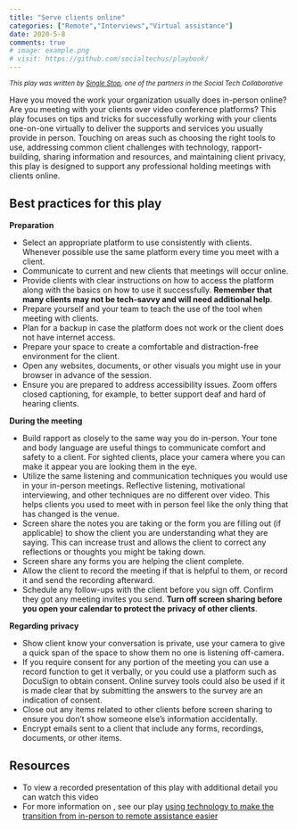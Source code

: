 ```yaml
---
title: "Serve clients online"
categories: ["Remote","Interviews","Virtual assistance"]
date: 2020-5-8
comments: true
# image: example.png
# visit: https://github.com/socialtechus/playbook/
---
```


<small><i>This play was written by [Single Stop](https://singlestop.org/), one of the partners in the Social Tech Collaborative</i></small>

Have you moved the work your organization usually does in-person online? Are you meeting with your clients over video conference platforms? This play focuses on tips and tricks for successfully working with your clients one-on-one virtually to deliver the supports and services you usually provide in person. Touching on areas such as choosing the right tools to use, addressing common client challenges with technology, rapport-building, sharing information and resources, and maintaining client privacy, this play is designed to support any professional holding meetings with clients online.

## Best practices for this play
**Preparation**

* Select an appropriate platform to use consistently with clients. Whenever possible use the same platform every time you meet with a client.
* Communicate to current and new clients that meetings will occur online.
* Provide clients with clear instructions on how to access the platform along with the basics on how to use it successfully. **Remember that many clients may not be tech-savvy and will need additional help**.
* Prepare yourself and your team to teach the use of the tool when meeting with clients.
* Plan for a backup in case the platform does not work or the client does not have internet access.
* Prepare your space to create a comfortable and distraction-free environment for the client.
* Open any websites, documents, or other visuals you might use in your browser in advance of the session.
* Ensure you are prepared to address accessibility issues. Zoom offers closed captioning, for example, to better support deaf and hard of hearing clients.

**During the meeting**
* Build rapport as closely to the same way you do in-person. Your tone and body language are useful things to communicate comfort and safety to a client. For sighted clients, place your camera where you can make it appear you are looking them in the eye.
* Utilize the same listening and communication techniques you would use in your in-person meetings. Reflective listening, motivational interviewing, and other techniques are no different over video. This helps clients you used to meet with in person feel like the only thing that has changed is the venue.
* Screen share the notes you are taking or the form you are filling out (if applicable) to show the client you are understanding what they are saying. This can increase trust and allows the client to correct any reflections or thoughts you might be taking down.
* Screen share any forms you are helping the client complete.
* Allow the client to record the meeting if that is helpful to them, or record it and send the recording afterward.
* Schedule any follow-ups with the client before you sign off. Confirm they got any meeting invites you send. **Turn off screen sharing before you open your calendar to protect the privacy of other clients**.

**Regarding privacy**

* Show client know your conversation is private, use your camera to give a quick span of the space to show them no one is listening off-camera.
* If you require consent for any portion of the meeting you can use a record function to get it verbally, or you could use a platform such as DocuSign to obtain consent. Online survey tools could also be used if it is made clear that by submitting the answers to the survey are an indication of consent.
* Close out any items related to other clients before screen sharing to ensure you don’t show someone else’s information accidentally.
* Encrypt emails sent to a client that include any forms, recordings, documents, or other items.


## Resources

* To view a recorded presentation of this play with additional detail you can watch this video
* For more information on , see our play [using technology to make the transition from in-person to remote assistance easier](../make-remote-work)
